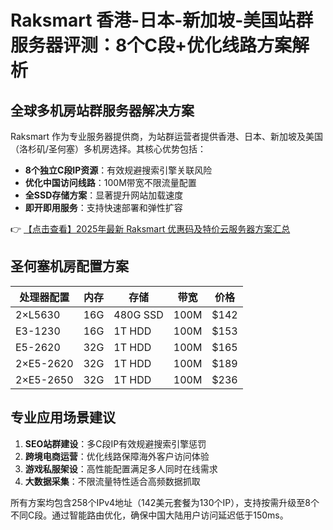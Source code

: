 # Raksmart 香港-日本-新加坡-美国站群服务器评测：8个C段+优化线路方案解析

## 全球多机房站群服务器解决方案

Raksmart 作为专业服务器提供商，为站群运营者提供香港、日本、新加坡及美国（洛杉矶/圣何塞）多机房选择。其核心优势包括：

- **8个独立C段IP资源**：有效规避搜索引擎关联风险
- **优化中国访问线路**：100M带宽不限流量配置
- **全SSD存储方案**：显著提升网站加载速度
- **即开即用服务**：支持快速部署和弹性扩容

👉 [【点击查看】2025年最新 Raksmart 优惠码及特价云服务器方案汇总](https://bit.ly/raksmart)

## 圣何塞机房配置方案

| 处理器配置       | 内存  | 存储       | 带宽 | 价格  |
|------------------|-------|------------|------|-------|
| 2×L5630          | 16G   | 480G SSD   | 100M | $142  |
| E3-1230          | 16G   | 1T HDD     | 100M | $153  |
| E5-2620          | 32G   | 1T HDD     | 100M | $165  |
| 2×E5-2620        | 32G   | 1T HDD     | 100M | $189  |
| 2×E5-2650        | 32G   | 1T HDD     | 100M | $236  |

## 专业应用场景建议

1. **SEO站群建设**：多C段IP有效规避搜索引擎惩罚
2. **跨境电商运营**：优化线路保障海外客户访问体验
3. **游戏私服架设**：高性能配置满足多人同时在线需求
4. **大数据采集**：不限流量特性适合高频数据抓取

所有方案均包含258个IPv4地址（142美元套餐为130个IP），支持按需升级至8个不同C段。通过智能路由优化，确保中国大陆用户访问延迟低于150ms。